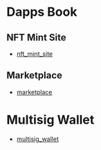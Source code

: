# Dapps Book

## NFT Mint Site

- [nft_mint_site](./nft_mint_site)

## Marketplace

- [marketplace](./marketplace)

# Multisig Wallet

- [multisig_wallet](https://gist.github.com/cardene777/2492fb2f9073c77403bc0dac4c1d3f8f)
